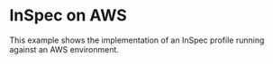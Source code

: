 # InSpec on AWS

This example shows the implementation of an InSpec profile running against an AWS environment.

